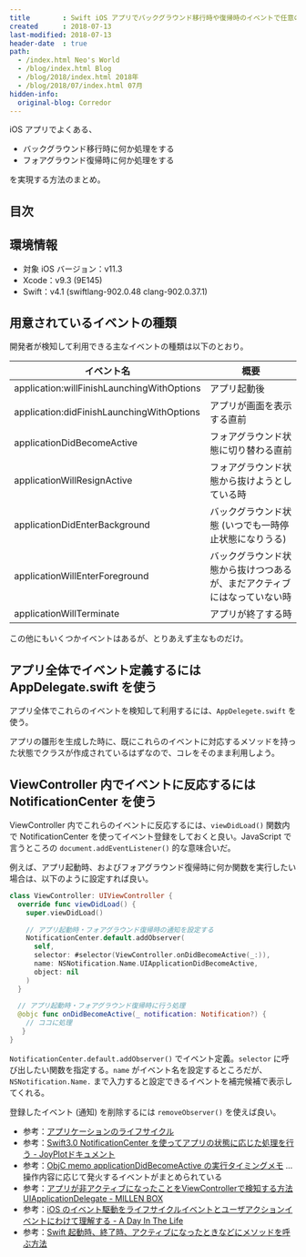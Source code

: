 ```yaml
---
title        : Swift iOS アプリでバックグラウンド移行時や復帰時のイベントで任意の処理を行う
created      : 2018-07-13
last-modified: 2018-07-13
header-date  : true
path:
  - /index.html Neo's World
  - /blog/index.html Blog
  - /blog/2018/index.html 2018年
  - /blog/2018/07/index.html 07月
hidden-info:
  original-blog: Corredor
---
```


iOS アプリでよくある、

- バックグラウンド移行時に何か処理をする
- フォアグラウンド復帰時に何か処理をする

を実現する方法のまとめ。

## 目次

## 環境情報

- 対象 iOS バージョン：v11.3
- Xcode：v9.3 (9E145)
- Swift：v4.1 (swiftlang-902.0.48 clang-902.0.37.1)

## 用意されているイベントの種類

開発者が検知して利用できる主なイベントの種類は以下のとおり。

| イベント名                                 | 概要                                                                     |
|--------------------------------------------|--------------------------------------------------------------------------|
| application:willFinishLaunchingWithOptions | アプリ起動後                                                             |
| application:didFinishLaunchingWithOptions  | アプリが画面を表示する直前                                               |
| applicationDidBecomeActive                 | フォアグラウンド状態に切り替わる直前                                     |
| applicationWillResignActive                | フォアグラウンド状態から抜けようとしている時                             |
| applicationDidEnterBackground              | バックグラウンド状態 (いつでも一時停止状態になりうる)                    |
| applicationWillEnterForeground             | バックグラウンド状態から抜けつつあるが、まだアクティブにはなっていない時 |
| applicationWillTerminate                   | アプリが終了する時                                                       |

この他にもいくつかイベントはあるが、とりあえず主なものだけ。

## アプリ全体でイベント定義するには AppDelegate.swift を使う

アプリ全体でこれらのイベントを検知して利用するには、`AppDelegete.swift` を使う。

アプリの雛形を生成した時に、既にこれらのイベントに対応するメソッドを持った状態でクラスが作成されているはずなので、コレをそのまま利用しよう。

## ViewController 内でイベントに反応するには NotificationCenter を使う

ViewController 内でこれらのイベントに反応するには、`viewDidLoad()` 関数内で NotificationCenter を使ってイベント登録をしておくと良い。JavaScript で言うところの `document.addEventListener()` 的な意味合いだ。

例えば、アプリ起動時、およびフォアグラウンド復帰時に何か関数を実行したい場合は、以下のように設定すれば良い。

```swift
class ViewController: UIViewController {
  override func viewDidLoad() {
    super.viewDidLoad()
    
    // アプリ起動時・フォアグラウンド復帰時の通知を設定する
    NotificationCenter.default.addObserver(
      self,
      selector: #selector(ViewController.onDidBecomeActive(_:)),
      name: NSNotification.Name.UIApplicationDidBecomeActive,
      object: nil
    )
  }
  
  // アプリ起動時・フォアグラウンド復帰時に行う処理
  @objc func onDidBecomeActive(_ notification: Notification?) {
    // ココに処理
   }
}
```

`NotificationCenter.default.addObserver()` でイベント定義。`selector` に呼び出したい関数を指定する。`name` がイベント名を設定するところだが、`NSNotification.Name.` まで入力すると設定できるイベントを補完候補で表示してくれる。

登録したイベント (通知) を削除するには `removeObserver()` を使えば良い。

- 参考：[アプリケーションのライフサイクル](https://developer.apple.com/jp/documentation/iPhone/Conceptual/iPhoneOSProgrammingGuide/TheAppLifeCycle/TheAppLifeCycle.html)
- 参考：[Swift3.0 NotificationCenter を使ってアプリの状態に応じた処理を行う - JoyPlotドキュメント](https://joyplot.com/documents/2016/11/01/swift-notificationcenter-app-state/)
- 参考：[ObjC memo applicationDidBecomeActive の実行タイミングメモ](https://qiita.com/itoz/items/cac51cc75cee5b35b0f0) … 操作内容に応じて発火するイベントがまとめられている
- 参考：[アプリが非アクティブになったことをViewControllerで検知する方法 UIApplicationDelegate - MILLEN BOX](http://www.anthrgrnwrld.net/entry/2015/12/22/193100)
- 参考：[iOS のイベント駆動をライフサイクルイベントとユーザアクションイベントにわけて理解する - A Day In The Life](http://glassonion.hatenablog.com/entry/20120405/1333611664)
- 参考：[Swift 起動時、終了時、アクティブになったときなどにメソッドを呼ぶ方法](https://qiita.com/nagatasci/items/adb9c685707bf435836a)
